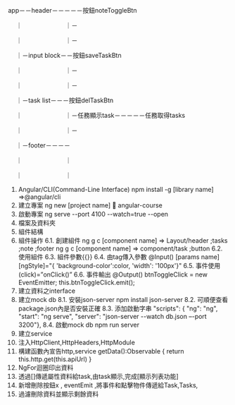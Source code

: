 app－－header－－－－－按鈕noteToggleBtn

　 ｜　　　　　　　｜－
  
　 ｜　　　　　　　｜－
  
　 ｜－input block－－按鈕saveTaskBtn
  
　 ｜　　　　　　　｜－
  
　 ｜　　　　　　　｜－
  
　 ｜－task list－－－按鈕delTaskBtn
  
　 ｜　　　　　　　｜－任務顯示task－－－－－任務取得tasks
  
　 ｜　　　　　　　｜－
  
　 ｜－footer－－－－
  
　 ｜　　　　　　　｜
  
　 ｜　　　　　　　｜

1.	Angular/CLI(Command-Line Interface)
    npm install -g [library name] =>@angular/cli
2.	建立專案
    ng new [project name]  angular-course
3.	啟動專案
    ng serve --port 4100 --watch=true --open
4.	檔案及資料夾
5.	組件結構
6.	組件操作
    6.1.	創建組件 
        ng g c [component name] 
        => Layout/header ;tasks ;note ;footer
        ng g c [component name] 
        => component/task ;button
    6.2.	使用組件
    6.3.	組件參數{{}}
    6.4.	由tag傳入參數
        @Input() [params name]
        [ngStyle]="{
        'background-color':color,
        'width': '100px'}"
    6.5.	事件使用
        (click)=”onClick()”
    6.6.	事件輸出
        @Output() btnToggleClick = new EventEmitter;
        this.btnToggleClick.emit();
7.	建立資料之interface
8.	建立mock db
    8.1.	安裝json-server
        npm install json-server
    8.2.	可順便查看package.json內是否安裝正確
    8.3.	添加啟動字串
        "scripts": {
        "ng": "ng",
        "start": "ng serve", 
        "server": "json-server --watch db.json –-port 3200"},
    8.4.	啟動mock db
        npm run server
9.	建立service
10.	注入HttpClient,HttpHeaders,HttpModule
11.	構建函數內宣告http,service
    getData():Observable<Data> {
    return this.http.get<Data>(this.apiUrl)
    }
12.	NgFor迴圈印出資料
13.	透過[]傳遞屬性資料給task,由task顯示,完成[顯示列表功能] 
14.	新增刪除按鈕x , eventEmit ,將事件和點擊物件傳遞給Task,Tasks,
15.	過濾刪除資料並顯示剩餘資料
